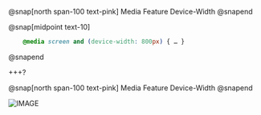 @snap[north span-100 text-pink]
Media Feature Device-Width
@snapend

@snap[midpoint text-10]
```css
    @media screen and (device-width: 800px) { … }
```
@snapend

+++?

@snap[north span-100 text-pink]
Media Feature Device-Width
@snapend

![IMAGE](../img/mobile_mediaqueries.jpg)
